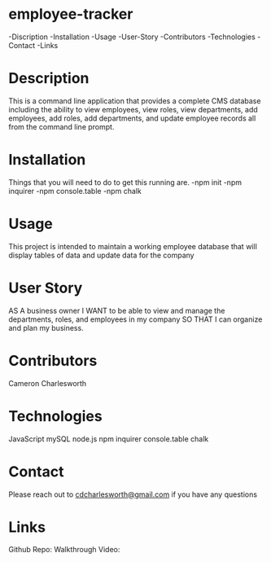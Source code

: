 # employee-tracker
-Discription 
-Installation 
-Usage
-User-Story
-Contributors
-Technologies
-Contact
-Links

# Description
This is a command line application that provides a complete CMS database including the ability to view employees, view roles, view departments, add employees, add roles, add departments, and update employee records all from the command line prompt.

# Installation
Things that you will need to do to get this running are.
-npm init
-npm inquirer
-npm console.table
-npm chalk
# Usage 
This project is intended to maintain a working employee database that will display tables of data and update data for the company

# User Story
AS A business owner
I WANT to be able to view and manage the departments, roles, and employees in my company
SO THAT I can organize and plan my business.

# Contributors
Cameron Charlesworth

# Technologies
JavaScript
mySQL
node.js
npm
inquirer
console.table
chalk

# Contact
Please reach out to cdcharlesworth@gmail.com if you have any questions

# Links
Github Repo:
Walkthrough Video: